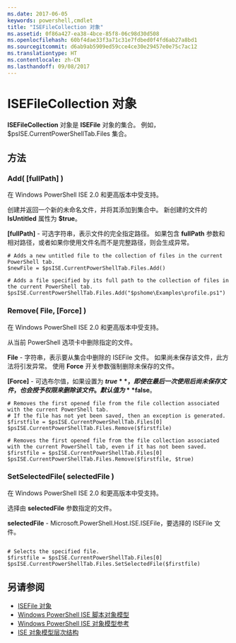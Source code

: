 ```yaml
---
ms.date: 2017-06-05
keywords: powershell,cmdlet
title: "ISEFileCollection 对象"
ms.assetid: 0f86a427-ea38-4bce-85f8-06c98d30d508
ms.openlocfilehash: 60bf4dae33f3a71c31e7fdbed0f4fd6ab27a8bd1
ms.sourcegitcommit: d6ab9ab5909ed59cce4ce30e29457e0e75c7ac12
ms.translationtype: HT
ms.contentlocale: zh-CN
ms.lasthandoff: 09/08/2017
---
```

# <a name="the-isefilecollection-object"></a>ISEFileCollection 对象
  **ISEFileCollection** 对象是 **ISEFile** 对象的集合。 例如，$psISE.CurrentPowerShellTab.Files 集合。

## <a name="methods"></a>方法

### <a name="add-fullpath-"></a>Add\( \[fullPath\] \)
  在 Windows PowerShell ISE 2.0 和更高版本中受支持。 

 创建并返回一个新的未命名文件，并将其添加到集合中。 新创建的文件的 **IsUntitled** 属性为 **$true**。

 **\[fullPath\]** - 可选字符串，表示文件的完全指定路径。 如果包含 **fullPath** 参数和相对路径，或者如果你使用文件名而不是完整路径，则会生成异常。

```
# Adds a new untitled file to the collection of files in the current PowerShell tab.
$newFile = $psISE.CurrentPowerShellTab.Files.Add()

# Adds a file specified by its full path to the collection of files in the current PowerShell tab.
$psISE.CurrentPowerShellTab.Files.Add("$pshome\Examples\profile.ps1")

```

### <a name="remove-file-force-"></a>Remove\( File, \[Force\] \)
  在 Windows PowerShell ISE 2.0 和更高版本中受支持。 

 从当前 PowerShell 选项卡中删除指定的文件。

 **File** - 字符串，表示要从集合中删除的 ISEFile 文件。 如果尚未保存该文件，此方法将引发异常。 使用 **Force** 开关参数强制删除未保存的文件。

 **\[Force\]** - 可选布尔值，如果设置为 **$true**，即使在最后一次使用后尚未保存文件，也会授予权限来删除该文件。 默认值为 **$false**。

```
# Removes the first opened file from the file collection associated with the current PowerShell tab.
# If the file has not yet been saved, then an exception is generated.
$firstfile = $psISE.CurrentPowerShellTab.Files[0]
$psISE.CurrentPowerShellTab.Files.Remove($firstfile)

# Removes the first opened file from the file collection associated with the current PowerShell tab, even if it has not been saved.
$firstfile = $psISE.CurrentPowerShellTab.Files[0]
$psISE.CurrentPowerShellTab.Files.Remove($firstfile, $true)
```

### <a name="setselectedfile-selectedfile-"></a>SetSelectedFile\( selectedFile \)
  在 Windows PowerShell ISE 2.0 和更高版本中受支持。 

 选择由 **selectedFile** 参数指定的文件。

 **selectedFile** - Microsoft.PowerShell.Host.ISE.ISEFile，要选择的 ISEFile 文件。

```

# Selects the specified file.
$firstfile = $psISE.CurrentPowerShellTab.Files[0]
$psISE.CurrentPowerShellTab.Files.SetSelectedFile($firstfile)

```

## <a name="see-also"></a>另请参阅
- [ISEFile 对象](The-ISEFile-Object.md) 
- [Windows PowerShell ISE 脚本对象模型](The-Windows-PowerShell-ISE-Scripting-Object-Model.md) 
- [Windows PowerShell ISE 对象模型参考](Windows-PowerShell-ISE-Object-Model-Reference.md) 
- [ISE 对象模型层次结构](The-ISE-Object-Model-Hierarchy.md)
